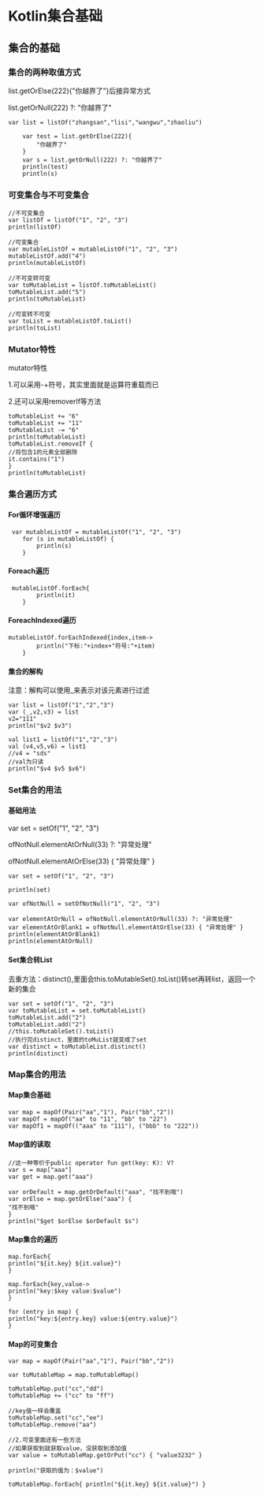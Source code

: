 # Kotlin集合基础

## 集合的基础

### 集合的两种取值方式

list.getOrElse(222){"你越界了"}后接异常方式

list.getOrNull(222) ?: "你越界了"

~~~
var list = listOf("zhangsan","lisi","wangwu","zhaoliu")

    var test = list.getOrElse(222){
        "你越界了"
    }
    var s = list.getOrNull(222) ?: "你越界了"
    println(test)
    println(s)
~~~

### 可变集合与不可变集合

~~~
//不可变集合
var listOf = listOf("1", "2", "3")
println(listOf)

//可变集合
var mutableListOf = mutableListOf("1", "2", "3")
mutableListOf.add("4")
println(mutableListOf)

//不可变转可变
var toMutableList = listOf.toMutableList()
toMutableList.add("5")
println(toMutableList)

//可变转不可变
var toList = mutableListOf.toList()
println(toList)
~~~

### Mutator特性

mutator特性

1.可以采用-+符号，其实里面就是运算符重载而已

2.还可以采用removerIf等方法

~~~
toMutableList += "6"
toMutableList += "11"
toMutableList -= "6"
println(toMutableList)
toMutableList.removeIf {
//将包含1的元素全部删除
it.contains("1")
}
println(toMutableList)
~~~

### 集合遍历方式

#### For循环增强遍历

~~~
 var mutableListOf = mutableListOf("1", "2", "3")
    for (s in mutableListOf) {
        println(s)
    }
~~~

#### Foreach遍历

~~~
 mutableListOf.forEach{
        println(it)
    }
~~~

#### ForeachIndexed遍历

~~~
mutableListOf.forEachIndexed{index,item->
        println("下标:"+index+"符号:"+item)
    }
~~~

#### 集合的解构

注意：解构可以使用_来表示对该元素进行过滤

~~~
var list = listOf("1","2","3")
var (_,v2,v3) = list
v2="111"
println("$v2 $v3")

val list1 = listOf("1","2","3")
val (v4,v5,v6) = list1
//v4 = "sds"
//val为只读
println("$v4 $v5 $v6")
~~~

### Set集合的用法

#### 基础用法

var set = setOf("1", "2", "3")

ofNotNull.elementAtOrNull(33) ?: "异常处理"

ofNotNull.elementAtOrElse(33) { "异常处理" }

~~~
var set = setOf("1", "2", "3")

println(set)

var ofNotNull = setOfNotNull("1", "2", "3")

var elementAtOrNull = ofNotNull.elementAtOrNull(33) ?: "异常处理"
var elementAtOrBlank1 = ofNotNull.elementAtOrElse(33) { "异常处理" }
println(elementAtOrBlank1)
println(elementAtOrNull)
~~~

#### Set集合转List

去重方法：distinct(),里面会this.toMutableSet().toList()转set再转list，返回一个新的集合

~~~
var set = setOf("1", "2", "3")
var toMutableList = set.toMutableList()
toMutableList.add("2")
toMutableList.add("2")
//this.toMutableSet().toList()
//执行完distinct，里面的toMuList就变成了set
var distinct = toMutableList.distinct()
println(distinct)
~~~

### Map集合的用法

#### Map集合基础

~~~
var map = mapOf(Pair("aa","1"), Pair("bb","2"))
var mapOf = mapOf("aa" to "11", "bb" to "22")
var mapOf1 = mapOf(("aaa" to "111"), ("bbb" to "222"))
~~~

#### Map值的读取

~~~
//这一种等价于public operator fun get(key: K): V?
var s = map["aaa"]
var get = map.get("aaa")

var orDefault = map.getOrDefault("aaa", "找不到哦")
var orElse = map.getOrElse("aaa") {
"找不到哦"
}
println("$get $orElse $orDefault $s")
~~~



#### Map集合的遍历

~~~
map.forEach{
println("${it.key} ${it.value}")
}

map.forEach{key,value->
println("key:$key value:$value")
}

for (entry in map) {
println("key:${entry.key} value:${entry.value}")
}
~~~

#### Map的可变集合

~~~
var map = mapOf(Pair("aa","1"), Pair("bb","2"))

var toMutableMap = map.toMutableMap()

toMutableMap.put("cc","dd")
toMutableMap += ("cc" to "ff")

//key值一样会覆盖
toMutableMap.set("cc","ee")
toMutableMap.remove("aa")

//2.可变里面还有一些方法
//如果获取到就获取value，没获取到添加值
var value = toMutableMap.getOrPut("cc") { "value3232" }

println("获取的值为：$value")

toMutableMap.forEach{ println("${it.key} ${it.value}") }
~~~

